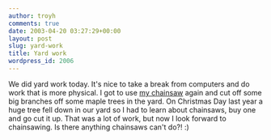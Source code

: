```yaml
---
author: troyh
comments: true
date: 2003-04-20 03:27:29+00:00
layout: post
slug: yard-work
title: Yard work
wordpress_id: 2006
---
```


We did yard work today. It's nice to take a break from computers and do work that is more physical. I got to use [my chainsaw](http://www.husqvarna.com.au/node266.asp) again and cut off some big branches off some maple trees in the yard. On Christmas Day last year a huge tree fell down in our yard so I had to learn about chainsaws, buy one and go cut it up. That was a lot of work, but now I look forward to chainsawing. Is there anything chainsaws can't do?! :)
